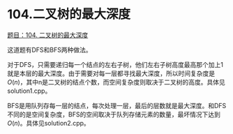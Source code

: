 # 104.二叉树的最大深度

[题目：104. 二叉树的最大深度](https://leetcode.cn/problems/maximum-depth-of-binary-tree/)

这道题有DFS和BFS两种做法。

对于DFS，只需要递归每一个结点的左右子树，他们左右子树高度最高那个加上1就是本层的最大深度。由于需要对每一层都寻找最大深度，所以时间复杂度是$O(n)$，其中n是二叉树的结点个数，而空间复杂度则取决于二叉树的高度。具体见solution1.cpp。

BFS是用队列存每一层的结点，每次处理一层，最后的层数就是最大深度。和DFS不同的是空间复杂度，BFS的空间取决于队列存储元素的数量，最坏情况下达到$O(n)$。具体见solution2.cpp。